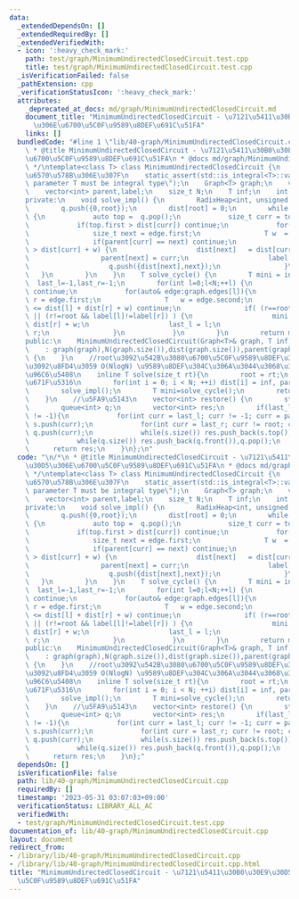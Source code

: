```yaml
---
data:
  _extendedDependsOn: []
  _extendedRequiredBy: []
  _extendedVerifiedWith:
  - icon: ':heavy_check_mark:'
    path: test/graph/MinimumUndirectedClosedCircuit.test.cpp
    title: test/graph/MinimumUndirectedClosedCircuit.test.cpp
  _isVerificationFailed: false
  _pathExtension: cpp
  _verificationStatusIcon: ':heavy_check_mark:'
  attributes:
    _deprecated_at_docs: md/graph/MinimumUndirectedClosedCircuit.md
    document_title: "MinimumUndirectedClosedCircuit - \u7121\u5411\u30B0\u30E9\u30D5\
      \u306E\u6700\u5C0F\u9589\u8DEF\u691C\u51FA"
    links: []
  bundledCode: "#line 1 \"lib/40-graph/MinimumUndirectedClosedCircuit.cpp\"\n\n/*\n\
    \ * @title MinimumUndirectedClosedCircuit - \u7121\u5411\u30B0\u30E9\u30D5\u306E\
    \u6700\u5C0F\u9589\u8DEF\u691C\u51FA\n * @docs md/graph/MinimumUndirectedClosedCircuit.md\n\
    \ */\ntemplate<class T> class MinimumUndirectedClosedCircuit {\n    //T\u306F\u6574\
    \u6570\u578B\u306E\u307F\n    static_assert(std::is_integral<T>::value, \"template\
    \ parameter T must be integral type\");\n    Graph<T> graph;\n    vector<T> dist;\n\
    \    vector<int> parent,label;\n    size_t N;\n    T inf;\n    int last_l,last_r,root;\n\
    private:\n    void solve_impl() {\n        RadixHeap<int, unsigned int> q(0);\n\
    \        q.push({0,root});\n        dist[root] = 0;\n        while (q.size())\
    \ {\n            auto top =  q.pop();\n            size_t curr = top.second;\n\
    \            if(top.first > dist[curr]) continue;\n            for(auto& edge:graph.edges[curr]){\n\
    \                size_t next = edge.first;\n                T w  = edge.second;\n\
    \                if(parent[curr] == next) continue;\n                if(dist[next]\
    \ > dist[curr] + w) {\n                    dist[next]   = dist[curr] + w;\n  \
    \                  parent[next] = curr;\n                    label[next]  = (curr==root?next:label[curr]);\n\
    \                    q.push({dist[next],next});\n                }\n         \
    \   }\n        }\n    }\n    T solve_cycle() {\n        T mini = inf;\n      \
    \  last_l=-1,last_r=-1;\n        for(int l=0;l<N;++l) {\n            if(l==root)\
    \ continue;\n            for(auto& edge:graph.edges[l]){\n                int\
    \ r = edge.first;\n                T   w = edge.second;\n                if(mini\
    \ <= dist[l] + dist[r] + w) continue;\n                if( (r==root && l!=label[l])\
    \ || (r!=root && label[l]!=label[r]) ) {\n                    mini = dist[l] +\
    \ dist[r] + w;\n                    last_l = l;\n                    last_r =\
    \ r;\n                }\n            }\n        }\n        return mini;\n    }\n\
    public:\n    MinimumUndirectedClosedCircuit(Graph<T>& graph, T inf)\n        \
    \    : graph(graph),N(graph.size()),dist(graph.size()),parent(graph.size()),label(graph.size()),inf(inf)\
    \ {\n    }\n    //root\u3092\u542B\u3080\u6700\u5C0F\u9589\u8DEF\u306E\u96C6\u5408\
    \u3092\u8FD4\u3059 O(NlogN) \u9589\u8DEF\u304C\u306A\u3044\u3068\u304D\u306F\u7A7A\
    \u96C6\u5408\n    inline T solve(size_t rt){\n        root = rt;\n        //\u521D\
    \u671F\u5316\n        for(int i = 0; i < N; ++i) dist[i] = inf, parent[i] = -1;\n\
    \        solve_impl();\n        T mini=solve_cycle();\n        return mini;\n\
    \    }\n    //\u5FA9\u5143\n    vector<int> restore() {\n        stack<int> s;\n\
    \        queue<int> q;\n        vector<int> res;\n        if(last_l != -1 && last_r\
    \ != -1){\n            for(int curr = last_l; curr != -1; curr = parent[curr])\
    \ s.push(curr);\n            for(int curr = last_r; curr != root; curr = parent[curr])\
    \ q.push(curr);\n            while(s.size()) res.push_back(s.top())  ,s.pop();\n\
    \            while(q.size()) res.push_back(q.front()),q.pop();\n        }\n  \
    \      return res;\n    }\n};\n"
  code: "\n/*\n * @title MinimumUndirectedClosedCircuit - \u7121\u5411\u30B0\u30E9\
    \u30D5\u306E\u6700\u5C0F\u9589\u8DEF\u691C\u51FA\n * @docs md/graph/MinimumUndirectedClosedCircuit.md\n\
    \ */\ntemplate<class T> class MinimumUndirectedClosedCircuit {\n    //T\u306F\u6574\
    \u6570\u578B\u306E\u307F\n    static_assert(std::is_integral<T>::value, \"template\
    \ parameter T must be integral type\");\n    Graph<T> graph;\n    vector<T> dist;\n\
    \    vector<int> parent,label;\n    size_t N;\n    T inf;\n    int last_l,last_r,root;\n\
    private:\n    void solve_impl() {\n        RadixHeap<int, unsigned int> q(0);\n\
    \        q.push({0,root});\n        dist[root] = 0;\n        while (q.size())\
    \ {\n            auto top =  q.pop();\n            size_t curr = top.second;\n\
    \            if(top.first > dist[curr]) continue;\n            for(auto& edge:graph.edges[curr]){\n\
    \                size_t next = edge.first;\n                T w  = edge.second;\n\
    \                if(parent[curr] == next) continue;\n                if(dist[next]\
    \ > dist[curr] + w) {\n                    dist[next]   = dist[curr] + w;\n  \
    \                  parent[next] = curr;\n                    label[next]  = (curr==root?next:label[curr]);\n\
    \                    q.push({dist[next],next});\n                }\n         \
    \   }\n        }\n    }\n    T solve_cycle() {\n        T mini = inf;\n      \
    \  last_l=-1,last_r=-1;\n        for(int l=0;l<N;++l) {\n            if(l==root)\
    \ continue;\n            for(auto& edge:graph.edges[l]){\n                int\
    \ r = edge.first;\n                T   w = edge.second;\n                if(mini\
    \ <= dist[l] + dist[r] + w) continue;\n                if( (r==root && l!=label[l])\
    \ || (r!=root && label[l]!=label[r]) ) {\n                    mini = dist[l] +\
    \ dist[r] + w;\n                    last_l = l;\n                    last_r =\
    \ r;\n                }\n            }\n        }\n        return mini;\n    }\n\
    public:\n    MinimumUndirectedClosedCircuit(Graph<T>& graph, T inf)\n        \
    \    : graph(graph),N(graph.size()),dist(graph.size()),parent(graph.size()),label(graph.size()),inf(inf)\
    \ {\n    }\n    //root\u3092\u542B\u3080\u6700\u5C0F\u9589\u8DEF\u306E\u96C6\u5408\
    \u3092\u8FD4\u3059 O(NlogN) \u9589\u8DEF\u304C\u306A\u3044\u3068\u304D\u306F\u7A7A\
    \u96C6\u5408\n    inline T solve(size_t rt){\n        root = rt;\n        //\u521D\
    \u671F\u5316\n        for(int i = 0; i < N; ++i) dist[i] = inf, parent[i] = -1;\n\
    \        solve_impl();\n        T mini=solve_cycle();\n        return mini;\n\
    \    }\n    //\u5FA9\u5143\n    vector<int> restore() {\n        stack<int> s;\n\
    \        queue<int> q;\n        vector<int> res;\n        if(last_l != -1 && last_r\
    \ != -1){\n            for(int curr = last_l; curr != -1; curr = parent[curr])\
    \ s.push(curr);\n            for(int curr = last_r; curr != root; curr = parent[curr])\
    \ q.push(curr);\n            while(s.size()) res.push_back(s.top())  ,s.pop();\n\
    \            while(q.size()) res.push_back(q.front()),q.pop();\n        }\n  \
    \      return res;\n    }\n};"
  dependsOn: []
  isVerificationFile: false
  path: lib/40-graph/MinimumUndirectedClosedCircuit.cpp
  requiredBy: []
  timestamp: '2023-05-31 03:07:03+09:00'
  verificationStatus: LIBRARY_ALL_AC
  verifiedWith:
  - test/graph/MinimumUndirectedClosedCircuit.test.cpp
documentation_of: lib/40-graph/MinimumUndirectedClosedCircuit.cpp
layout: document
redirect_from:
- /library/lib/40-graph/MinimumUndirectedClosedCircuit.cpp
- /library/lib/40-graph/MinimumUndirectedClosedCircuit.cpp.html
title: "MinimumUndirectedClosedCircuit - \u7121\u5411\u30B0\u30E9\u30D5\u306E\u6700\
  \u5C0F\u9589\u8DEF\u691C\u51FA"
---
```

